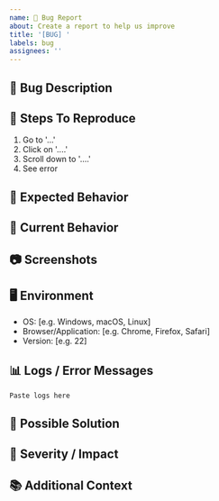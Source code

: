 ```yaml
---
name: 🐞 Bug Report
about: Create a report to help us improve
title: '[BUG] '
labels: bug
assignees: ''
---
```


## 🐞 Bug Description
<!-- A clear and concise description of what the bug is -->

## 🔄 Steps To Reproduce
<!-- Steps to reproduce the behavior -->
1. Go to '...'
2. Click on '....'
3. Scroll down to '....'
4. See error

## 💫 Expected Behavior
<!-- A clear and concise description of what you expected to happen -->

## 📱 Current Behavior
<!-- What actually happens instead of the expected behavior -->

## 📷 Screenshots
<!-- If applicable, add screenshots to help explain your problem -->

## 🖥️ Environment
<!-- Please complete the following information -->
- OS: [e.g. Windows, macOS, Linux]
- Browser/Application: [e.g. Chrome, Firefox, Safari]
- Version: [e.g. 22]

## 📊 Logs / Error Messages
<!-- Please paste any relevant logs or error messages -->
```
Paste logs here
```

## 🔄 Possible Solution
<!-- If you have suggestions on a fix for the bug -->

## 🎯 Severity / Impact
<!-- How severe is this issue? How is it affecting your workflow? -->

## 📚 Additional Context
<!-- Add any other context about the problem here -->
